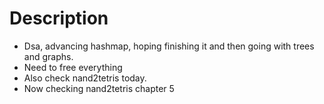# Description
- Dsa, advancing hashmap, hoping finishing it and then going with trees and graphs.
- Need to free everything
- Also check nand2tetris today.
- Now checking nand2tetris chapter 5
